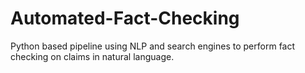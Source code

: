 # Automated-Fact-Checking
Python based pipeline using NLP and search engines to perform fact checking on claims in natural language.
